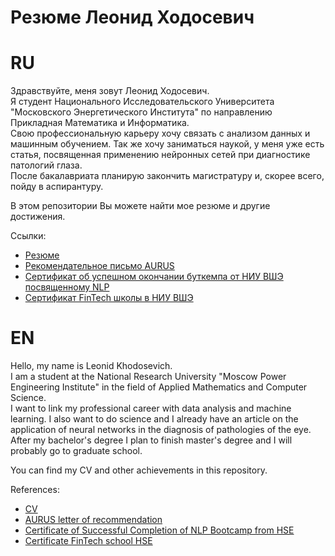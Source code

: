 # Резюме Леонид Ходосевич
# RU
Здравствуйте, меня зовут Леонид Ходосевич.  
Я студент Национального Исследовательского Университета "Московского Энергетического Института" по направлению Прикладная Математика и Информатика.  
Свою профессиональную карьеру хочу связать с анализом данных и машинным обучением. Так же хочу заниматься наукой, у меня уже есть статья, посвященная применению нейронных сетей при диагностике патологий глаза.  
После бакалавриата планирую закончить магистратуру и, скорее всего, пойду в аспирантуру.


В этом репозитории Вы можете найти мое резюме и другие достижения.

Ссылки:
- [Резюме](https://github.com/Lamantin12/CV/blob/master/CV_Leonid_Khodosevich.pdf)
- [Рекомендательное письмо AURUS](https://github.com/Lamantin12/CV/blob/master/AURUS%20Recomendation%20letter.pdf)
- [Сертификат об успешном окончании буткемпа от НИУ ВШЭ посвященному NLP](https://github.com/Lamantin12/CV/blob/master/HSE%20bootcamp%20certificate.pdf)
- [Сертификат FinTech школы в НИУ ВШЭ](https://github.com/Lamantin12/CV/blob/master/HSE_FinTech_2023.pdf)

# EN
Hello, my name is Leonid Khodosevich.  
I am a student at the National Research University "Moscow Power Engineering Institute" in the field of Applied Mathematics and Computer Science.  
I want to link my professional career with data analysis and machine learning. I also want to do science and I already have an article on the application of neural networks in the diagnosis of pathologies of the eye.
After my bachelor's degree I plan to finish master's degree and I will probably go to graduate school.


You can find my CV and other achievements in this repository.
  
References:
- [CV](https://github.com/Lamantin12/CV/blob/master/CV%20Leonid%20Khodosevich.pdf)
- [AURUS letter of recommendation](https://github.com/Lamantin12/CV/blob/master/AURUS%20Recomendation%20letter.pdf)
- [Certificate of Successful Completion of NLP Bootcamp from HSE](https://github.com/Lamantin12/CV/blob/master/HSE%20bootcamp%20certificate.pdf)
- [Certificate FinTech school HSE](https://github.com/Lamantin12/CV/blob/master/HSE_FinTech_2023.pdf)